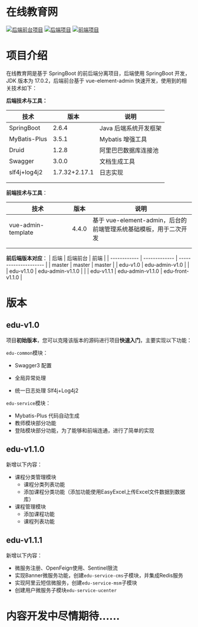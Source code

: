 # 在线教育网
<p>
    <a href="https://github.com/CodingLifeVV/edu-admin/tree/master"><img src="https://img.shields.io/badge/%E5%89%8D%E7%AB%AF%E9%A1%B9%E7%9B%AE-edu--admin-blue" alt="后端前台项目"></a>
    <a href="https://github.com/CodingLifeVV/edu"><img src="https://img.shields.io/badge/%E5%90%8E%E7%AB%AF%E9%A1%B9%E7%9B%AE-edu-orange" alt="后端项目"></a>
    <a href="https://github.com/CodingLifeVV/edu-front"><img src="https://img.shields.io/badge/%E5%89%8D%E7%AB%AF%E9%A1%B9%E7%9B%AE-edu--admin-blue" alt="前端项目"></a>

    
</p>

# 项目介绍

在线教育网是基于 SpringBoot 的前后端分离项目，后端使用 SpringBoot 开发，JDK 版本为 17.0.2，后端前台基于 vue-element-admin 快速开发，使用到的相关技术如下：

**后端技术与工具：**

| 技术         | 版本          | 说明                  |
| ------------ | ------------- | --------------------- |
| SpringBoot   | 2.6.4         | Java 后端系统开发框架 |
| MyBatis-Plus | 3.5.1         | Mybatis 增强工具      |
| Druid        | 1.2.8         | 阿里巴巴数据库连接池  |
| Swagger      | 3.0.0         | 文档生成工具          |
| slf4j+log4j2 | 1.7.32+2.17.1 | 日志实现              |
|              |               |                       |
|              |               |                       |

**前端技术与工具**：

| 技术               | 版本  | 说明                                                         |
| ------------------ | ----- | ------------------------------------------------------------ |
| vue-admin-template | 4.4.0 | 基于 vue-element-admin，后台的<br/>前端管理系统基础模板，用于二次开发 |
|                    |       |                                                              |
|                    |       |                                                              |

**前后端版本对应**：
| 后端         | 后端前台          | 前端                  |
| ------------ | ------------- | --------------------- |
|   master      |   master |      master         |
|   edu-v1.0      |   edu-admin-v1.0 |               |
|   edu-v1.1.0    |   edu-admin-v1.1.0 |             |
|   edu-v1.1.1    |   edu-admin-v1.1.0 |   edu-front-v1.1.0 |


# 版本

## edu-v1.0

项目**初始版本**，您可以克隆该版本的源码进行项目**快速入门**，主要实现以下功能：

`edu-common`模块：

- Swagger3 配置

- 全局异常处理
- 统一日志处理 Slf4j+Log4j2

`edu-service`模块：

- Mybatis-Plus 代码自动生成
- 教师模块部分功能
- 登陆模块部分功能，为了能够和前端连通，进行了简单的实现

## edu-v1.1.0

新增以下内容：

- 课程分类管理模块
  - 课程分类列表功能
  - 添加课程分类功能（添加功能使用EasyExcel上传Excel文件数据到数据库）
- 课程管理模块
  - 添加课程功能
  - 课程列表功能

## edu-v1.1.1

新增以下内容：
- 微服务注册、OpenFeign使用、Sentinel限流
- 实现Banner微服务功能，创建`edu-service-cms`子模块，并集成Redis服务
- 实现阿里云短信微服务，创建`edu-service-msm`子模块
- 创建用户微服务子模块`edu-service-ucenter`

# 内容开发中尽情期待......


